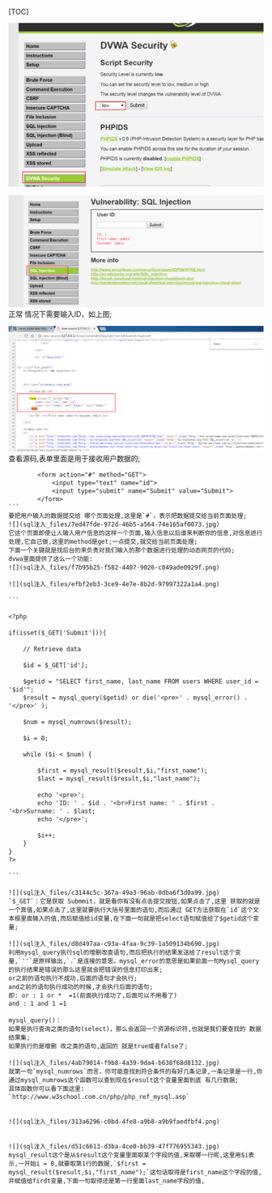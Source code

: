 [TOC]

![](sql注入_files/1ef42c39-ce2a-4c37-aa5a-8b9e62b76b45.png)

![](sql注入_files/7723e10b-a393-44a7-9752-2a7e0e0af501.png)
正常 情况下需要输入ID，如上图;


![](sql注入_files/df798b5d-5799-4045-aaa7-827b680f90c3.png)
查看源码,表单里面是用于接收用户数据的;
````
        <form action="#" method="GET">
            <input type="text" name="id">
            <input type="submit" name="Submit" value="Submit">
        </form>
```
要把用户输入的数据提交给 哪个页面处理,这里是`#`，表示把数据提交给当前页面处理;
![](sql注入_files/7ed47fde-972d-46b5-a564-74e165af0073.jpg)
它这个页面即使让人输入用户信息的这样一个页面,输入信息以后谁来判断你的信息,对信息进行处理,它自己做,这里的method是get;一点提交,就交给当前页面处理;
下面一个关键就是找后台的来负责对我们输入的那个数据进行处理的动态网页的代码;
dvwa里面提供了这么一个功能:
![](sql注入_files/f7b95b25-f582-4407-9026-c049ade0929f.png)

![](sql注入_files/efbf2eb3-3ce9-4e7e-8b2d-97997322a1a4.png)

```

<?php    

if(isset($_GET['Submit'])){
    
    // Retrieve data
    
    $id = $_GET['id'];

    $getid = "SELECT first_name, last_name FROM users WHERE user_id = '$id'";
    $result = mysql_query($getid) or die('<pre>' . mysql_error() . '</pre>' );

    $num = mysql_numrows($result);

    $i = 0;

    while ($i < $num) {

        $first = mysql_result($result,$i,"first_name");
        $last = mysql_result($result,$i,"last_name");
        
        echo '<pre>';
        echo 'ID: ' . $id . '<br>First name: ' . $first . '<br>Surname: ' . $last;
        echo '</pre>';

        $i++;
    }
}
?>

```

![](sql注入_files/c3144c5c-367a-49a3-96ab-0dba6f3d0a99.jpg)
`$_GET`：它是获取 Submmit，就是看你有没有点击提交按钮,如果点击了,这里 获取的就是一个真值,如果点击了,这里就要执行大括号里面的语句,而后通过 GET方法获取在`id`这个文本框里面输入的值,而后赋值给id变量,在下面一句就是把select语句赋值给了$getid这个变量;

![](sql注入_files/d8d497aa-c93a-4faa-9c39-1a509134b690.jpg)
利用mysql_query执行sql的增删改查语句,而后把执行的结果发送给了result这个变量,`''`是原样输出,`.`是连接的意思，mysql_error的意思是如果前面一句Mysql_query的执行结果是错误的那么这里就会把错误的信息打印出来;
or之前的语句执行不成功,后面的语句才会执行;
and之前的语句执行成功的时候,才会执行后面的语句;
即: or : 1 or *  =1(前面执行成功了,后面可以不用看了)
and : 1 and 1 =1

mysql_query()：
如果是执行查询之类的语句(select)，那么会返回一个资源标识符,也就是我们要查找的 数据结果集;
如果执行的是增删 改之类的语句,返回的 就是true或者false了;

![](sql注入_files/4ab79014-f9b8-4a39-9da4-b638f68d8132.jpg)
就第一句`mysql_numrows`而言，你可能查找到符合条件的有好几条记录,一条记录是一行,你通过mysql_numrows这个函数可以查到现在$result这个变量里面到底 有几行数据;
具体函数你可以看下面这里:
`http://www.w3school.com.cn/php/php_ref_mysql.asp`


![](sql注入_files/313a6296-c0bd-4fe8-a9b8-a9b9faedfbf4.png)


![](sql注入_files/d51c6613-d3ba-4ce0-bb39-47f776955343.jpg)
mysql_result这个是从$result这个变量里面取某个字段的值,来取哪一行呢,这里用$i表示,一开始i = 0,就要取第1行的数据,`$first = mysql_result($result,$i,"first_name");`这句话取得是first_name这个字段的值,并赋值给firdt变量,下面一句取得还是第一行里面last_name字段的值,
